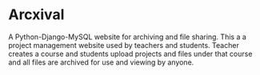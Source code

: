 # Arcxival

A Python-Django-MySQL website for archiving and file sharing. 
This a a project management website used by teachers and students.
Teacher creates a course and students upload projects and files under that course and all files are archived for use and viewing by anyone.
